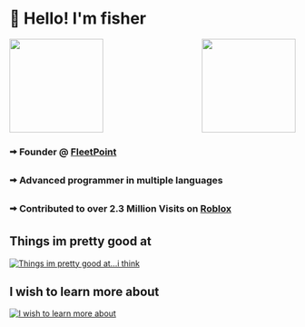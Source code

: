 # :wave: **Hello! I'm fisher**

<!-- [![Discord Presence](https://lanyard.cnrad.dev/api/756614666066591836)](https://discord.com/users/756614666066591836) -->


<!-- ## You can view my github stats below ⬇️

<a href="https://github.com/fisherjacobc/">
    <img align="center" src="https://github-readme-streak-stats.herokuapp.com/?user=fisherjacobc&theme=vue-dark" height="180"/>
</a>
<a href="https://github.com/fisherjacobc/">
    <img align="center" src="https://github-readme-stats.vercel.app/api/top-langs/?username=fisherjacobc&layout=compact&theme=vue-dark" height="180"/>
</a> -->

<a href="https://discord.com/users/756614666066591836">
    <img align="center" src="https://lanyard.cnrad.dev/api/756614666066591836" height="165"/>
</a>

<a href="https://github.com/fisherjacobc/">
    <img align="right" src="https://github-readme-stats.vercel.app/api?username=fisherjacobc&count_private=true&show_icons=true&hide=contribs&theme=vue-dark" height="165"/>
</a>

### 🠪 Founder @ [FleetPoint](https://github.com/FleetPoint)
### 🠪 Advanced programmer in multiple languages
### 🠪 Contributed to over 2.3 Million Visits on [Roblox](https://roblox.com)

## Things im pretty good at
[![Things im pretty good at...i think](https://skillicons.dev/icons?i=bash,cloudflare,css,express,git,html,java,js,ts,linux,lua,mongodb,nestjs,nextjs,nodejs,powershell,raspberrypi,react,tailwind,vscode,workers)](https://skillicons.dev)

## I wish to learn more about
[![I wish to learn more about](https://skillicons.dev/icons?i=bash,cs,deno,dotnet,electron,py,redis,visualstudio)](https://skillicons.dev)
